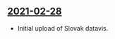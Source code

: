 ## [2021-02-28](https://github.com/faktaoklimatu/graphics/blob/21d375382382c1115c987301cca5a03a830179fd/data-visualization/future/world/tipping-points/sk-body-zlomu.ai)

- Initial upload of Slovak datavis.


